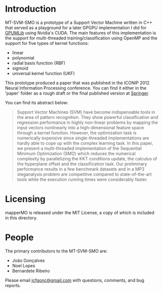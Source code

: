 # Introduction

MT-SVM-SMO is a prototype of a Support Vector Machine written in C++ that served as a playground for a later GPGPU 
implementation I did for [GPUMLib](https://gpumlib.sourceforge.net/) using Nvidia's CUDA. The main features of this 
implementation is the support for multi-threaded training/classification using OpenMP and the support for five types of kernel functions:

* linear
* polynomial
* radial basis function (RBF)
* sigmoid
* universal kernel function (UKF)

This prototype produced a paper that was published in the ICONIP 2012 Neural Information Processing conference.
You can find it either in the 'paper' folder as a rough draft or the final published version at 
[Springer](https://link.springer.com/chapter/10.1007/978-3-642-34481-7_75).

You can find its abstract below:

> Support Vector Machines (SVM) have become indispensable tools in the area of pattern recognition. They show 
powerful classification and regression performance in highly non-linear problems by mapping the input vectors 
nonlinearly into a high-dimensional feature space through a kernel function. However, the optimization task is 
numerically expensive since single-threaded implementations are hardly able to cope up with the complex learning 
task. In  this paper, we present a multi-threaded implementation of the Sequential Minimum Optimization (SMO) 
which reduces the numerical complexity by parallelizing the KKT conditions update, the calculus of the hyperplane 
offset and the classification task. Our preliminary performance results in a few benchmark datasets and in a MP3 
steganalysis problem are competitive compared to state-of-the-art tools while the execution running times were 
considerably faster. 

# Licensing

mapperMO is released under the MIT License, a copy of which is included in this directory.

# People

The primary contributors to the MT-SVM-SMO are:

* João Gonçalves
* Noel Lopes
* Bernardete Ribeiro

Please email jcfgonc@gmail.com with questions, comments, and bug reports.
